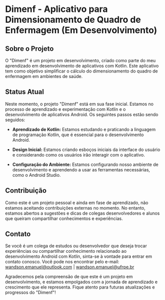 # Dimenf - Aplicativo para Dimensionamento de Quadro de Enfermagem (Em Desenvolvimento)

## Sobre o Projeto

O "Dimenf" é um projeto em desenvolvimento, criado como parte do meu aprendizado em desenvolvimento de aplicativos com Kotlin. Este aplicativo tem como objetivo simplificar o cálculo do dimensionamento do quadro de enfermagem em ambientes de saúde.

## Status Atual

Neste momento, o projeto "Dimenf" está em sua fase inicial. Estamos no processo de aprendizado e experimentação com Kotlin e o desenvolvimento de aplicativos Android. Os seguintes passos estão sendo seguidos:

- **Aprendizado de Kotlin:** Estamos estudando e praticando a linguagem de programação Kotlin, que é essencial para o desenvolvimento Android.

- **Design Inicial:** Estamos criando esboços iniciais da interface do usuário e considerando como os usuários irão interagir com o aplicativo.

- **Configuração do Ambiente:** Estamos configurando nosso ambiente de desenvolvimento e aprendendo a usar as ferramentas necessárias, como o Android Studio.

## Contribuição

Como este é um projeto pessoal e ainda em fase de aprendizado, não estamos aceitando contribuições externas no momento. No entanto, estamos abertos a sugestões e dicas de colegas desenvolvedores e alunos que queiram compartilhar conhecimentos e experiências.

## Contato

Se você é um colega de estudos ou desenvolvedor que deseja trocar experiências ou compartilhar conhecimento relacionado ao desenvolvimento Android com Kotlin, sinta-se à vontade para entrar em contato conosco. Você pode nos encontrar pelo e-mail: wandson.emanuel@outlook.com | wandson.emanuel@ufrpe.br

Agradecemos pela compreensão de que este é um projeto em desenvolvimento, e estamos empolgados com a jornada de aprendizado e crescimento que ele representa. Fique atento para futuras atualizações e progressos do "Dimenf"!
